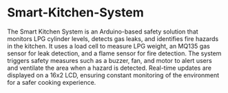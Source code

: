 # Smart-Kitchen-System
The Smart Kitchen System is an Arduino-based safety solution that monitors LPG cylinder levels, detects gas leaks, and identifies fire hazards in the kitchen. It uses a load cell to measure LPG weight, an MQ135 gas sensor for leak detection, and a flame sensor for fire detection. The system triggers safety measures such as a buzzer, fan, and motor to alert users and ventilate the area when a hazard is detected. Real-time updates are displayed on a 16x2 LCD, ensuring constant monitoring of the environment for a safer cooking experience.

